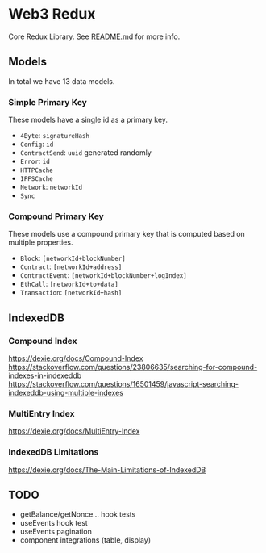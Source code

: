 # Web3 Redux
Core Redux Library. See [README.md](../../README.md) for more info.


## Models
In total we have 13 data models.
### Simple Primary Key
These models have a single id as a primary key.
* `4Byte`: `signatureHash`
* `Config`: `id`
* `ContractSend`: `uuid` generated randomly
* `Error`: `id`
* `HTTPCache`
* `IPFSCache`
* `Network`: `networkId`
* `Sync`

### Compound Primary Key
These models use a compound primary key that is computed based on multiple properties.
* `Block`: `[networkId+blockNumber]`
* `Contract`: `[networkId+address]`
* `ContractEvent`: `[networkId+blockNumber+logIndex]`
* `EthCall`: `[networkId+to+data]`
* `Transaction`: `[networkId+hash]`

## IndexedDB
### Compound Index
https://dexie.org/docs/Compound-Index
https://stackoverflow.com/questions/23806635/searching-for-compound-indexes-in-indexeddb
https://stackoverflow.com/questions/16501459/javascript-searching-indexeddb-using-multiple-indexes
### MultiEntry Index
https://dexie.org/docs/MultiEntry-Index

### IndexedDB Limitations
https://dexie.org/docs/The-Main-Limitations-of-IndexedDB

## TODO
* getBalance/getNonce... hook tests
* useEvents hook test
* useEvents pagination
* component integrations (table, display)
